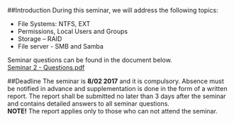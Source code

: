 ##Introduction
During this seminar, we will address the following topics:

* File Systems: NTFS, EXT
* Permissions, Local Users and Groups
* Storage – RAID
* File server - SMB and Samba

Seminar questions can be found in the document below. <br />
[Seminar 2 - Questions.pdf](https://github.com/1DV020/Seminar/raw/master/Seminar%202/Seminar_2.pdf)

##Deadline
The seminar is **8/02 2017** and it is compulsory.
Absence must be notified in advance and supplementation is done in the form of a written report. The report shall be submitted no later than 3 days after the seminar and contains detailed answers to all seminar questions. <br />
**NOTE!** The report applies only to those who can not attend the seminar.
